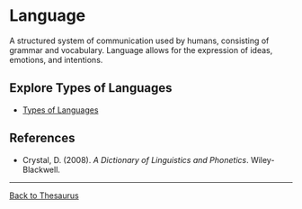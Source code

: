 # Language

A structured system of communication used by humans, consisting of grammar and vocabulary. Language allows for the expression of ideas, emotions, and intentions.


## Explore Types of Languages

- [Types of Languages](Types/README.md)


## References

- Crystal, D. (2008). *A Dictionary of Linguistics and Phonetics*. Wiley-Blackwell.

---

[Back to Thesaurus](../README.md)
